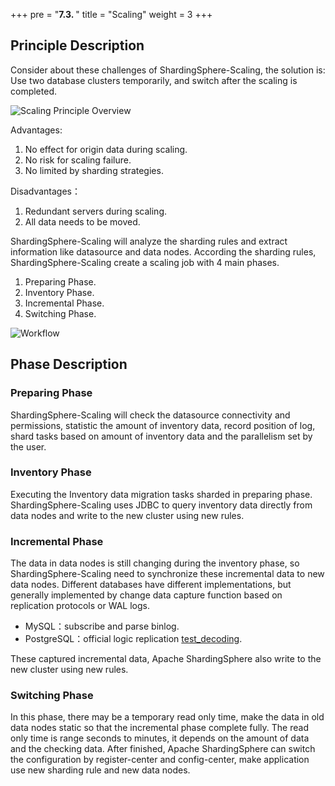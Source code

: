 +++
pre = "<b>7.3. </b>"
title = "Scaling"
weight = 3
+++

## Principle Description

Consider about these challenges of ShardingSphere-Scaling, the solution is: Use two database clusters temporarily, and switch after the scaling is completed.

![Scaling Principle Overview](https://shardingsphere.apache.org/document/current/img/scaling/scaling-principle-overview.en.png)

Advantages:

1. No effect for origin data during scaling.
1. No risk for scaling failure.
1. No limited by sharding strategies.

Disadvantages：

1. Redundant servers during scaling.
1. All data needs to be moved.

ShardingSphere-Scaling will analyze the sharding rules and extract information like datasource and data nodes.
According the sharding rules, ShardingSphere-Scaling create a scaling job with 4 main phases.

1. Preparing Phase.
1. Inventory Phase.
1. Incremental Phase.
1. Switching Phase.

![Workflow](https://shardingsphere.apache.org/document/current/img/scaling/workflow.en.png)

## Phase Description

### Preparing Phase

ShardingSphere-Scaling will check the datasource connectivity and permissions, statistic the amount of inventory data, record position of log, 
shard tasks based on amount of inventory data and the parallelism set by the user.

### Inventory Phase

Executing the Inventory data migration tasks sharded in preparing phase.
ShardingSphere-Scaling uses JDBC to query inventory data directly from data nodes and write to the new cluster using new rules.

### Incremental Phase

The data in data nodes is still changing during the inventory phase, so ShardingSphere-Scaling need to synchronize these incremental data to new data nodes.
Different databases have different implementations, but generally implemented by change data capture function based on replication protocols or WAL logs.

- MySQL：subscribe and parse binlog.
- PostgreSQL：official logic replication [test_decoding](https://www.postgresql.org/docs/9.4/test-decoding.html).

These captured incremental data, Apache ShardingSphere also write to the new cluster using new rules.

### Switching Phase

In this phase, there may be a temporary read only time, make the data in old data nodes static so that the incremental phase complete fully.
The read only time is range seconds to minutes, it depends on the amount of data and the checking data.
After finished, Apache ShardingSphere can switch the configuration by register-center and config-center, make application use new sharding rule and new data nodes.